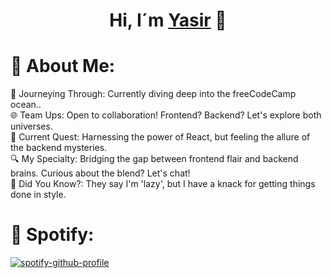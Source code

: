 <div align="center">
<h1 align="center">Hi, I´m <a href="https://yasir-portafolio.netlify.app/">Yasir</a> 👋</h1>
</div>

# 💫 About Me:
🚀 Journeying Through: Currently diving deep into the freeCodeCamp ocean..<br>🌐 Team Ups: Open to collaboration! Frontend? Backend? Let's explore both universes.<br>📘 Current Quest: Harnessing the power of React, but feeling the allure of the backend mysteries.<br>🔍 My Specialty: Bridging the gap between frontend flair and backend brains. Curious about the blend? Let's chat!<br>🌟 Did You Know?: They say I'm 'lazy', but I have a knack for getting things done in style.
# 🎵 Spotify:
[![spotify-github-profile](https://spotify-github-profile.vercel.app/api/view?uid=sxnys7lvd0lqfbhswnqmajxmi&cover_image=true&theme=novatorem&show_offline=false&background_color=121212&interchange=true&bar_color=53b14f&bar_color_cover=false)](https://spotify-github-profile.vercel.app/api/view?uid=sxnys7lvd0lqfbhswnqmajxmi&redirect=true)
